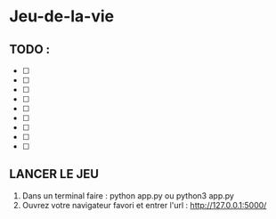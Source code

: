 # Jeu-de-la-vie

## TODO :

- [ ] 
- [ ]
- [ ]
- [ ]
- [ ]
- [ ]
- [ ]
- [ ]
- [ ]

## LANCER LE JEU 

1) Dans un terminal faire : python app.py ou python3 app.py 
2) Ouvrez votre navigateur favori et entrer l'url : http://127.0.0.1:5000/ 
